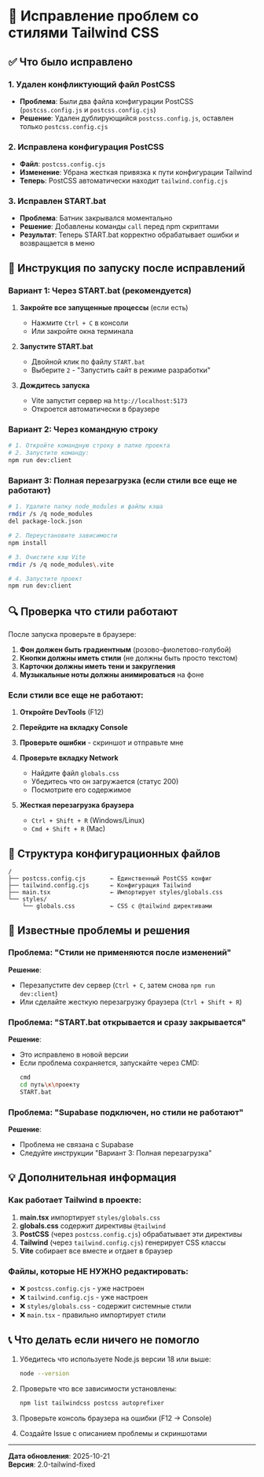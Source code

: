 # 🎨 Исправление проблем со стилями Tailwind CSS

## ✅ Что было исправлено

### 1. **Удален конфликтующий файл PostCSS**
- **Проблема**: Были два файла конфигурации PostCSS (`postcss.config.js` и `postcss.config.cjs`)
- **Решение**: Удален дублирующийся `postcss.config.js`, оставлен только `postcss.config.cjs`

### 2. **Исправлена конфигурация PostCSS**
- **Файл**: `postcss.config.cjs`
- **Изменение**: Убрана жесткая привязка к пути конфигурации Tailwind
- **Теперь**: PostCSS автоматически находит `tailwind.config.cjs`

### 3. **Исправлен START.bat**
- **Проблема**: Батник закрывался моментально
- **Решение**: Добавлены команды `call` перед npm скриптами
- **Результат**: Теперь START.bat корректно обрабатывает ошибки и возвращается в меню

## 🚀 Инструкция по запуску после исправлений

### Вариант 1: Через START.bat (рекомендуется)

1. **Закройте все запущенные процессы** (если есть)
   - Нажмите `Ctrl + C` в консоли
   - Или закройте окна терминала

2. **Запустите START.bat**
   - Двойной клик по файлу `START.bat`
   - Выберите `2` - "Запустить сайт в режиме разработки"

3. **Дождитесь запуска**
   - Vite запустит сервер на `http://localhost:5173`
   - Откроется автоматически в браузере

### Вариант 2: Через командную строку

```bash
# 1. Откройте командную строку в папке проекта
# 2. Запустите команду:
npm run dev:client
```

### Вариант 3: Полная перезагрузка (если стили все еще не работают)

```bash
# 1. Удалите папку node_modules и файлы кэша
rmdir /s /q node_modules
del package-lock.json

# 2. Переустановите зависимости
npm install

# 3. Очистите кэш Vite
rmdir /s /q node_modules\.vite

# 4. Запустите проект
npm run dev:client
```

## 🔍 Проверка что стили работают

После запуска проверьте в браузере:

1. **Фон должен быть градиентным** (розово-фиолетово-голубой)
2. **Кнопки должны иметь стили** (не должны быть просто текстом)
3. **Карточки должны иметь тени и закругления**
4. **Музыкальные ноты должны анимироваться** на фоне

### Если стили все еще не работают:

1. **Откройте DevTools** (F12)
2. **Перейдите на вкладку Console**
3. **Проверьте ошибки** - скриншот и отправьте мне

4. **Проверьте вкладку Network**
   - Найдите файл `globals.css`
   - Убедитесь что он загружается (статус 200)
   - Посмотрите его содержимое

5. **Жесткая перезагрузка браузера**
   - `Ctrl + Shift + R` (Windows/Linux)
   - `Cmd + Shift + R` (Mac)

## 📁 Структура конфигурационных файлов

```
/
├── postcss.config.cjs       ← Единственный PostCSS конфиг
├── tailwind.config.cjs      ← Конфигурация Tailwind
├── main.tsx                 ← Импортирует styles/globals.css
└── styles/
    └── globals.css          ← CSS с @tailwind директивами
```

## 🐛 Известные проблемы и решения

### Проблема: "Стили не применяются после изменений"
**Решение**: 
- Перезапустите dev сервер (`Ctrl + C`, затем снова `npm run dev:client`)
- Или сделайте жесткую перезагрузку браузера (`Ctrl + Shift + R`)

### Проблема: "START.bat открывается и сразу закрывается"
**Решение**: 
- Это исправлено в новой версии
- Если проблема сохраняется, запускайте через CMD:
  ```bash
  cmd
  cd путь\к\проекту
  START.bat
  ```

### Проблема: "Supabase подключен, но стили не работают"
**Решение**: 
- Проблема не связана с Supabase
- Следуйте инструкции "Вариант 3: Полная перезагрузка"

## 💡 Дополнительная информация

### Как работает Tailwind в проекте:

1. **main.tsx** импортирует `styles/globals.css`
2. **globals.css** содержит директивы `@tailwind`
3. **PostCSS** (через `postcss.config.cjs`) обрабатывает эти директивы
4. **Tailwind** (через `tailwind.config.cjs`) генерирует CSS классы
5. **Vite** собирает все вместе и отдает в браузер

### Файлы, которые НЕ НУЖНО редактировать:

- ❌ `postcss.config.cjs` - уже настроен
- ❌ `tailwind.config.cjs` - уже настроен  
- ❌ `styles/globals.css` - содержит системные стили
- ❌ `main.tsx` - правильно импортирует стили

## 📞 Что делать если ничего не помогло

1. Убедитесь что используете Node.js версии 18 или выше:
   ```bash
   node --version
   ```

2. Проверьте что все зависимости установлены:
   ```bash
   npm list tailwindcss postcss autoprefixer
   ```

3. Проверьте консоль браузера на ошибки (F12 → Console)

4. Создайте Issue с описанием проблемы и скриншотами

---

**Дата обновления**: 2025-10-21  
**Версия**: 2.0-tailwind-fixed
